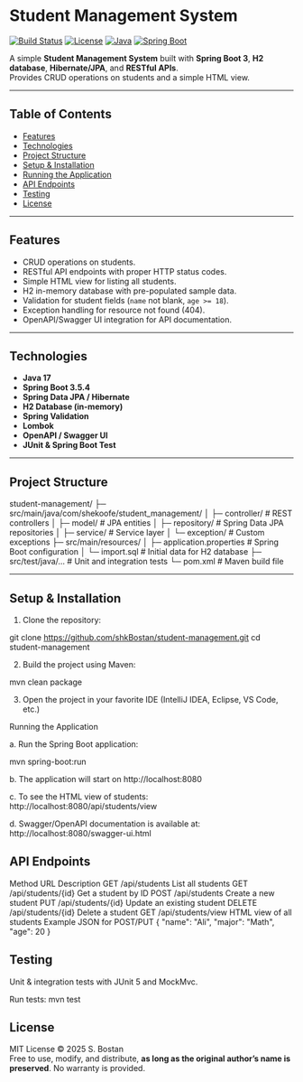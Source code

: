# Student Management System

[![Build Status](https://img.shields.io/badge/build-passing-brightgreen)]()
[![License](https://img.shields.io/badge/license-MIT-blue)]()
[![Java](https://img.shields.io/badge/Java-17-orange)]()
[![Spring Boot](https://img.shields.io/badge/Spring%20Boot-3.5.4-brightgreen)]()

A simple **Student Management System** built with **Spring Boot 3**, **H2 database**, **Hibernate/JPA**, and **RESTful APIs**.  
Provides CRUD operations on students and a simple HTML view.

---

## Table of Contents

- [Features](#features)
- [Technologies](#technologies)
- [Project Structure](#project-structure)
- [Setup & Installation](#setup--installation)
- [Running the Application](#running-the-application)
- [API Endpoints](#api-endpoints)
- [Testing](#testing)
- [License](#license)

---

## Features

- CRUD operations on students.
- RESTful API endpoints with proper HTTP status codes.
- Simple HTML view for listing all students.
- H2 in-memory database with pre-populated sample data.
- Validation for student fields (`name` not blank, `age >= 18`).
- Exception handling for resource not found (404).
- OpenAPI/Swagger UI integration for API documentation.

---

## Technologies

- **Java 17**
- **Spring Boot 3.5.4**
- **Spring Data JPA / Hibernate**
- **H2 Database (in-memory)**
- **Spring Validation**
- **Lombok**
- **OpenAPI / Swagger UI**
- **JUnit & Spring Boot Test**

---

## Project Structure
student-management/
├─ src/main/java/com/shekoofe/student_management/
│ ├─ controller/ # REST controllers
│ ├─ model/ # JPA entities
│ ├─ repository/ # Spring Data JPA repositories
│ ├─ service/ # Service layer
│ └─ exception/ # Custom exceptions
├─ src/main/resources/
│ ├─ application.properties # Spring Boot configuration
│ └─ import.sql # Initial data for H2 database
├─ src/test/java/... # Unit and integration tests
└─ pom.xml # Maven build file

---

## Setup & Installation

1. Clone the repository:

git clone https://github.com/shkBostan/student-management.git
cd student-management

2. Build the project using Maven:

mvn clean package

3. Open the project in your favorite IDE (IntelliJ IDEA, Eclipse, VS Code, etc.)

Running the Application

a. Run the Spring Boot application:

mvn spring-boot:run

b. The application will start on http://localhost:8080

c. To see the HTML view of students:
http://localhost:8080/api/students/view

d. Swagger/OpenAPI documentation is available at:
http://localhost:8080/swagger-ui.html

## API Endpoints
Method	URL	Description
GET	/api/students	List all students
GET	/api/students/{id}	Get a student by ID
POST	/api/students	Create a new student
PUT	/api/students/{id}	Update an existing student
DELETE	/api/students/{id}	Delete a student
GET	/api/students/view	HTML view of all students
Example JSON for POST/PUT
{
  "name": "Ali",
  "major": "Math",
  "age": 20
}

## Testing

Unit & integration tests with JUnit 5 and MockMvc.

Run tests: mvn test

## License

MIT License © 2025 S. Bostan  
Free to use, modify, and distribute, **as long as the original author’s name is preserved**. No warranty is provided.